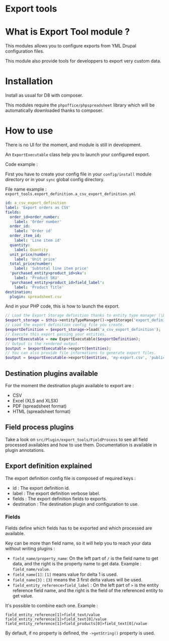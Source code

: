 Export tools
============

# What is Export Tool module ?

This modules allows you to configure exports from YML Drupal configuration files.

This module also provide tools for developpers to export very custom data.

# Installation

Install as usual for D8 with composer.

This modules require the `phpoffice/phpspreadsheet` library which will be automatically downloaded thanks to composer.

# How to use
There is no UI for the moment, and module is still in development.

An `ExportExecutable` class help you to launch your configured export.

Code example :

First you have to create your config file in your `config/install` module directory or in your `sync` global config directory.

File name example : `export_tools.export_definition.a_csv_export_definition.yml`

```yml
id: a_csv_export_definition
label: 'Export orders as CSV'
fields:
  order_id>order_number:
    label: 'Order number'
  order_id:
    label: 'Order id'
  order_item_id:
    label: 'Line item id'
  quantity:
    label: Quantity
  unit_price/number:
    label: 'Unit price'
  total_price/number:
    label: 'Subtotal line item price'
  'purchased_entity>product_id>sku':
    label: 'Product SKU'
  'purchased_entity>product_id>field_label':
    label: 'Product Title'
destination:
  plugin: spreadsheet.csv
```

And in your PHP code, this is how to launch the export.

```php
// Load the Export Storage definition thanks to entity type manager (\Drupal::service('entity_type.manager')).
$export_storage = $this->entityTypeManager()->getStorage('export_definition');
// Load the export definition config file you create.
$exportDefinition = $export_storage->load('a_csv_export_definition');
// Execute this export passing your entities.
$exportExecutable = new ExportExecutable($exportDefinition);
// Output is the rendered output.
$output = $exportExecutable->export($entities);
// You can also provide file informations to generate export files.
$output = $exportExecutable->export($entities, 'my-export.csv', 'public://exports/my-export.csv');
```

## Destination plugins available

For the moment the destination plugin available to export are :

- CSV
- Excel (XLS and XLSX)
- PDF (spreadsheet format)
- HTML (spreadsheet format)

## Field process plugins

Take a look on `src/Plugin/export_tools/FieldProcess` to see all field processed availables and how to use them. Documentation is available in plugin annotations.

## Export definition explained

The export definition config file is composed of required keys :

- id : The export definition id.
- label : The export definition verbose label.
- fields : The export definition fields to exports.
- destination : The destination plugin and configuration to use.

### Fields

Fields define which fields has to be exported and which processed are available.

Key can be more than field name, so it will help you to reach your data without writing plugins :

- `field_name/property_name`: On the left part of `/` is the field name to get data, and the right is the property name to get data. Example : `field_name/value`.
- `field_name[1]`: `[1]` means value for delta 1 is used.
- `field_name{3}` : `{3}` means the 3 first delta values will be used.
- `field_entity_reference>field_label` : On the left part of `>` is the entity reference field name, and the right is the field of the referenced entity to get value.

It's possible to combine each one.
Example :

```
field_entity_reference[1]>field_text/value
field_entity_reference[1]>field_text[0]/value
field_entity_reference[1]>field_products[0]>field_text[0]/value
```

By default, if no property is defined, the `->getString()` property is used.

